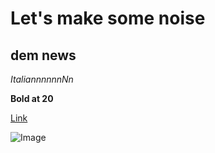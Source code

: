 # Let's make some noise

## dem news

*ItaliannnnnnNn*

**Bold at 20**

[Link](https://theuselessweb.com/)

![Image](https://static.wikia.nocookie.net/earthbound/images/b/b6/Starman_Clay_Model.png/revision/latest?cb=20090521212858)
